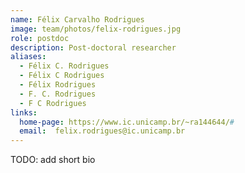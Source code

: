 ```yaml
---
name: Félix Carvalho Rodrigues
image: team/photos/felix-rodrigues.jpg
role: postdoc
description: Post-doctoral researcher
aliases:
  - Félix C. Rodrigues
  - Félix C Rodrigues
  - Félix Rodrigues
  - F. C. Rodrigues
  - F C Rodrigues
links:
  home-page: https://www.ic.unicamp.br/~ra144644/#
  email:  felix.rodrigues@ic.unicamp.br 
---
```



TODO: add short bio

